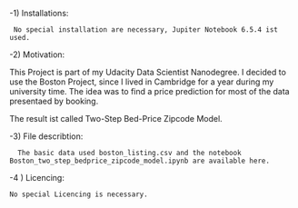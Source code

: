 -1) Installations:

     No special installation are necessary, Jupiter Notebook 6.5.4 ist used.

-2) Motivation:

  This Project is part of my Udacity Data Scientist Nanodegree. I decided to use the Boston Project, since I lived in Cambridge for a year during my university time.
  The idea was to find a price prediction for most of the data presentaed by booking. 

  The result ist called Two-Step Bed-Price Zipcode Model.
  
-3) File describtion:
  
      The basic data used boston_listing.csv and the notebook Boston_two_step_bedprice_zipcode_model.ipynb are available here.

-4 ) Licencing:
  
    No special Licencing is necessary.


  

<!---
emmerich66/emmerich66 is a ✨ special ✨ repository because its `README.md` (this file) appears on your GitHub profile.
You can click the Preview link to take a look at your changes.
--->
